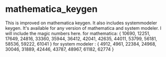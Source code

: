 # mathematica_keygen
This is improved on mathematica keygen.
It also includes systemmodeler keygen.
It's available for any version of mathematica and system modeler.
I will include the magic numbers here.
for mathematica: { 10690, 12251, 17649, 24816, 33360, 35944, 36412, 42041, 42635, 44011, 53799, 56181, 58536, 59222, 61041 }
for system modeler : { 4912, 4961, 22384, 24968, 30046, 31889, 42446, 43787, 48967, 61182, 62774 }
